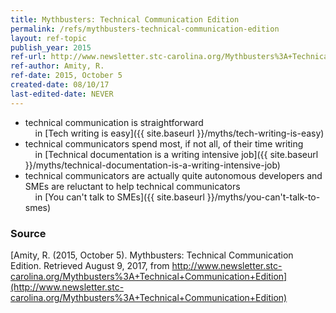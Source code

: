 ```yaml
---
title: Mythbusters: Technical Communication Edition
permalink: /refs/mythbusters-technical-communication-edition
layout: ref-topic
publish_year: 2015
ref-url: http://www.newsletter.stc-carolina.org/Mythbusters%3A+Technical+Communication+Edition
ref-author: Amity, R.
ref-date: 2015, October 5
created-date: 08/10/17
last-edited-date: NEVER
---
```


* technical communication is straightforward<br />&nbsp;&nbsp;&nbsp;&nbsp;in [Tech writing is easy]({{ site.baseurl }}/myths/tech-writing-is-easy)
* technical communicators spend most, if not all, of their time writing<br />&nbsp;&nbsp;&nbsp;&nbsp;in [Technical documentation is a writing intensive job]({{ site.baseurl }}/myths/technical-documentation-is-a-writing-intensive-job)
* technical communicators are actually quite autonomous
developers and SMEs are reluctant to help technical communicators<br />&nbsp;&nbsp;&nbsp;&nbsp;in [You can't talk to SMEs]({{ site.baseurl }}/myths/you-can't-talk-to-smes)

### Source

[Amity, R. (2015, October 5). Mythbusters: Technical Communication Edition. Retrieved August 9, 2017, from http://www.newsletter.stc-carolina.org/Mythbusters%3A+Technical+Communication+Edition](http://www.newsletter.stc-carolina.org/Mythbusters%3A+Technical+Communication+Edition)
